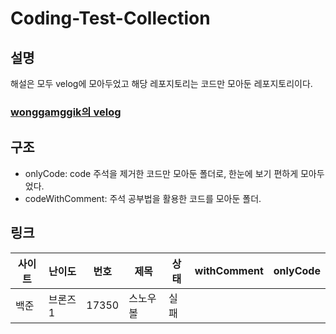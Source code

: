 # Coding-Test-Collection
## 설명
해설은 모두 velog에 모아두었고 해당 레포지토리는 코드만 모아둔 레포지토리이다.
### [wonggamggik의 velog](https://velog.io/@wonggamggik/series/%EC%BD%94%EB%94%A9%ED%85%8C%EC%8A%A4%ED%8A%B8-%EC%BD%9C%EB%A0%89%EC%85%98)

## 구조
- onlyCode: code 주석을 제거한 코드만 모아둔 폴더로, 한눈에 보기 편하게 모아두었다.
- codeWithComment: 주석 공부법을 활용한 코드를 모아둔 폴더.

## 링크
|사이트|난이도|번호|제목|상태|withComment|onlyCode|
|------|---|---|---|---|---|---|
|백준|브론즈1|17350|스노우볼|실패|||
